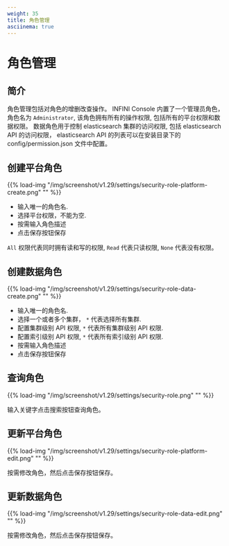 ```yaml
---
weight: 35
title: 角色管理
asciinema: true
---
```


# 角色管理

## 简介

角色管理包括对角色的增删改查操作。 INFINI Console 内置了一个管理员角色，角色名为
`Administrator`, 该角色拥有所有的操作权限, 包括所有的平台权限和数据权限。 数据角色用于控制 elasticsearch 集群的访问权限,
包括 elasticsearch API 的访问权限， elasticsearch API 的列表可以在安装目录下的 config/permission.json 文件中配置。

## 创建平台角色

{{% load-img "/img/screenshot/v1.29/settings/security-role-platform-create.png" "" %}}

- 输入唯一的角色名.
- 选择平台权限，不能为空.
- 按需输入角色描述
- 点击保存按钮保存

`All` 权限代表同时拥有读和写的权限, `Read`
代表只读权限, `None` 代表没有权限。

## 创建数据角色

{{% load-img "/img/screenshot/v1.29/settings/security-role-data-create.png" "" %}}

- 输入唯一的角色名.
- 选择一个或者多个集群， `*` 代表选择所有集群.
- 配置集群级别 API 权限, `*` 代表所有集群级别 API 权限.
- 配置索引级别 API 权限, `*` 代表所有索引级别 API 权限.
- 按需输入角色描述
- 点击保存按钮保存

## 查询角色

{{% load-img "/img/screenshot/v1.29/settings/security-role.png" "" %}}

输入关键字点击搜索按钮查询角色。

## 更新平台角色

{{% load-img "/img/screenshot/v1.29/settings/security-role-platform-edit.png" "" %}}

按需修改角色，然后点击保存按钮保存。

## 更新数据角色

{{% load-img "/img/screenshot/v1.29/settings/security-role-data-edit.png" "" %}}

按需修改角色，然后点击保存按钮保存。
